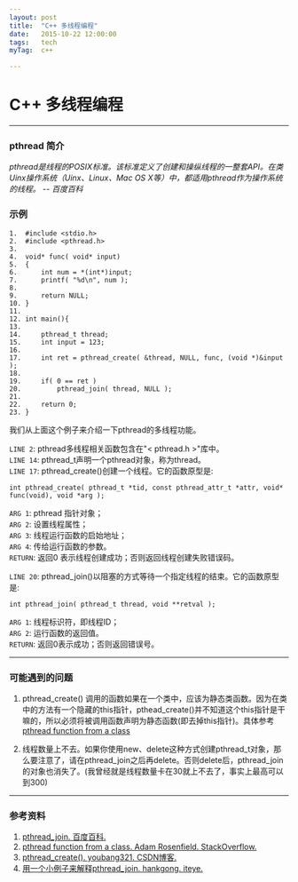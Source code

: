 ```yaml
---
layout: post
title:  "C++ 多线程编程"
date:   2015-10-22 12:00:00
tags:	tech
myTag:	c++

---
```


# C++ 多线程编程

---------------------------------------------------

### pthread 简介

*pthread是线程的POSIX标准。该标准定义了创建和操纵线程的一整套API。在类Uinx操作系统（Uinx、Linux、Mac OS X等）中，都适用pthread作为操作系统的线程。  --  百度百科*

### 示例

	1.	#include <stdio.h>
	2.	#include <pthread.h>
	3.
	4.	void* func( void* input)
	5.	{
	6.		int num = *(int*)input;
	7.		printf( "%d\n", num );
	8.
	9.		return NULL;
	10.	}
	11.
	12.	int main(){
	13.
	14.		pthread_t thread;
	15.		int input = 123;
	16.
	17.		int ret = pthread_create( &thread, NULL, func, (void *)&input );
	18.
	19.		if( 0 == ret )
	20.			pthread_join( thread, NULL );
	21.
	22.		return 0;
	23.	}

我们从上面这个例子来介绍一下pthread的多线程功能。

`LINE 2`: pthread多线程相关函数包含在"< pthread.h >"库中。  
`LINE 14`: pthread\_t声明一个pthread对象，称为thread。  
`LINE 17`: pthread\_create()创建一个线程。它的函数原型是:  

	int pthread_create( pthread_t *tid, const pthread_attr_t *attr, void* func(void), void *arg ); 

`ARG 1`: pthread 指针对象；  
`ARG 2`: 设置线程属性；  
`ARG 3`: 线程运行函数的启始地址；  
`ARG 4`: 传给运行函数的参数。  
`RETURN`: 返回0 表示线程创建成功；否则返回线程创建失败错误码。


`LINE 20`: pthread\_join()以阻塞的方式等待一个指定线程的结束。它的函数原型是:

	int pthread_join( pthread_t thread, void **retval );

`ARG 1`: 线程标识符，即线程ID；  
`ARG 2`: 运行函数的返回值。  
`RETURN`: 返回0表示成功；否则返回错误号。

---

### 可能遇到的问题

1. pthread\_create() 调用的函数如果在一个类中，应该为静态类函数。因为在类中的方法有一个隐藏的this指针，pthead\_create()并不知道这个this指针是干嘛的，所以必须将被调用函数声明为静态函数(即去掉this指针)。具体参考[pthread function from a class](http://stackoverflow.com/questions/1151582/pthread-function-from-a-class)

2. 线程数量上不去。如果你使用new、delete这种方式创建pthread\_t对象，那么要注意了，请在pthread\_join之后再delete。否则delete后，pthread\_join的对象也消失了。(我曾经就是线程数量卡在30就上不去了，事实上最高可以到300)










---

### 参考资料

1. [pthread_join. 百度百科.](http://baike.baidu.com/link?url=I00OD-aKYMzmP6oYgtyTUaUJqUqBleqcexwNvPCzBp1-hLxdEAvSAChmM8i0ERJUU1si0nmxXwfpDExJf2cN-_)
2. [pthread function from a class. Adam Rosenfield. StackOverflow.](http://stackoverflow.com/questions/1151582/pthread-function-from-a-class)
3. [pthread_create(). youbang321. CSDN博客.](http://blog.csdn.net/youbang321/article/details/7815707)
4. [用一个小例子来解释pthread_join. hankgong. iteye.](http://hankgong.iteye.com/blog/1340725)
